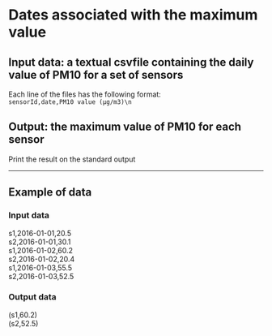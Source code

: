 # Dates associated with the maximum value
## Input data: a textual csvfile containing the daily value of PM10 for a set of sensors
Each line of the files has the following format:<br> `sensorId,date,PM10 value (μg/m3)\n`

## Output: the maximum value of PM10 for each sensor
Print the result on the standard output

---
## Example of data

### Input data
s1,2016-01-01,20.5<br>
s2,2016-01-01,30.1<br>
s1,2016-01-02,60.2<br>
s2,2016-01-02,20.4<br>
s1,2016-01-03,55.5<br>
s2,2016-01-03,52.5<br>

### Output data
(s1,60.2) <br>
(s2,52.5)